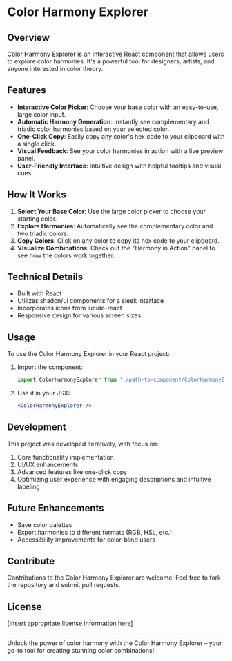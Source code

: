 # Color Harmony Explorer

## Overview
Color Harmony Explorer is an interactive React component that allows users to explore color harmonies. It's a powerful tool for designers, artists, and anyone interested in color theory.

## Features
- **Interactive Color Picker**: Choose your base color with an easy-to-use, large color input.
- **Automatic Harmony Generation**: Instantly see complementary and triadic color harmonies based on your selected color.
- **One-Click Copy**: Easily copy any color's hex code to your clipboard with a single click.
- **Visual Feedback**: See your color harmonies in action with a live preview panel.
- **User-Friendly Interface**: Intuitive design with helpful tooltips and visual cues.

## How It Works
1. **Select Your Base Color**: Use the large color picker to choose your starting color.
2. **Explore Harmonies**: Automatically see the complementary color and two triadic colors.
3. **Copy Colors**: Click on any color to copy its hex code to your clipboard.
4. **Visualize Combinations**: Check out the "Harmony in Action" panel to see how the colors work together.

## Technical Details
- Built with React
- Utilizes shadcn/ui components for a sleek interface
- Incorporates icons from lucide-react
- Responsive design for various screen sizes

## Usage
To use the Color Harmony Explorer in your React project:

1. Import the component:
   ```jsx
   import ColorHarmonyExplorer from './path-to-component/ColorHarmonyExplorer';
   ```

2. Use it in your JSX:
   ```jsx
   <ColorHarmonyExplorer />
   ```

## Development
This project was developed iteratively, with focus on:
1. Core functionality implementation
2. UI/UX enhancements
3. Advanced features like one-click copy
4. Optimizing user experience with engaging descriptions and intuitive labeling

## Future Enhancements
- Save color palettes
- Export harmonies to different formats (RGB, HSL, etc.)
- Accessibility improvements for color-blind users

## Contribute
Contributions to the Color Harmony Explorer are welcome! Feel free to fork the repository and submit pull requests.

## License
[Insert appropriate license information here]

---

Unlock the power of color harmony with the Color Harmony Explorer – your go-to tool for creating stunning color combinations!
